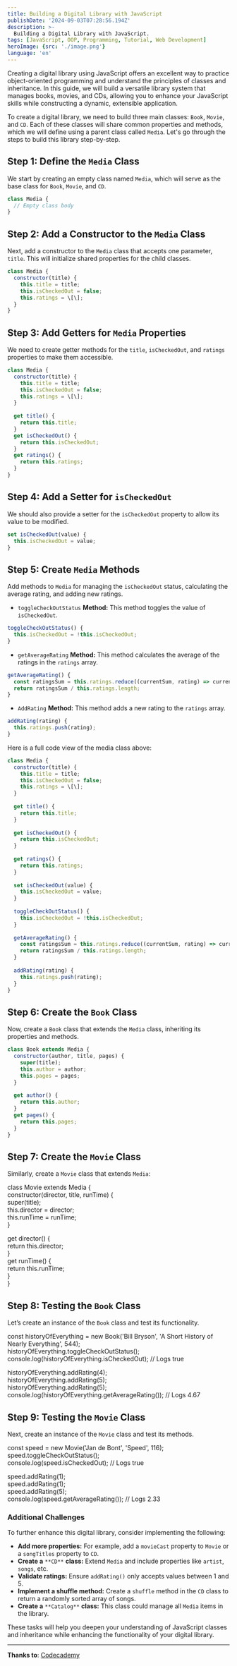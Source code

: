 ```yaml
---
title: Building a Digital Library with JavaScript
publishDate: '2024-09-03T07:28:56.194Z'
description: >-
  Building a Digital Library with JavaScript.
tags: [JavaScript, OOP, Programming, Tutorial, Web Development]
heroImage: {src: './image.png'}
language: 'en'
---
```

Creating a digital library using JavaScript offers an excellent way to practice object-oriented programming and understand the principles of classes and inheritance. In this guide, we will build a versatile library system that manages books, movies, and CDs, allowing you to enhance your JavaScript skills while constructing a dynamic, extensible application.

To create a digital library, we need to build three main classes: `Book`, `Movie`, and `CD`. Each of these classes will share common properties and methods, which we will define using a parent class called `Media`. Let's go through the steps to build this library step-by-step.

## Step 1: Define the `Media` Class

We start by creating an empty class named `Media`, which will serve as the base class for `Book`, `Movie`, and `CD`.
```js
class Media {  
  // Empty class body  
}
```
## Step 2: Add a Constructor to the `Media` Class

Next, add a constructor to the `Media` class that accepts one parameter, `title`. This will initialize shared properties for the child classes.
```js
class Media {  
  constructor(title) {  
    this.title = title;  
    this.isCheckedOut = false;  
    this.ratings = \[\];  
  }  
}
```
## Step 3: Add Getters for `Media` Properties

We need to create getter methods for the `title`, `isCheckedOut`, and `ratings` properties to make them accessible.
```js
class Media {  
  constructor(title) {  
    this.title = title;  
    this.isCheckedOut = false;  
    this.ratings = \[\];  
  }  
  
  get title() {  
    return this.title;  
  }  
  get isCheckedOut() {  
    return this.isCheckedOut;  
  }  
  get ratings() {  
    return this.ratings;  
  }  
}
```
## Step 4: Add a Setter for `isCheckedOut`

We should also provide a setter for the `isCheckedOut` property to allow its value to be modified.
```js
set isCheckedOut(value) {  
  this.isCheckedOut = value;  
}
```
## Step 5: Create `Media` Methods

Add methods to `Media` for managing the `isCheckedOut` status, calculating the average rating, and adding new ratings.

*   `toggleCheckOutStatus` **Method:** This method toggles the value of `isCheckedOut`.
```js
toggleCheckOutStatus() {  
  this.isCheckedOut = !this.isCheckedOut;  
}
```
*   `getAverageRating` **Method:** This method calculates the average of the ratings in the `ratings` array.
```js
getAverageRating() {  
  const ratingsSum = this.ratings.reduce((currentSum, rating) => currentSum + rating, 0);  
  return ratingsSum / this.ratings.length;  
}
```
*   `AddRating` **Method:** This method adds a new rating to the `ratings` array.
```js
addRating(rating) {  
  this.ratings.push(rating);  
}
```
Here is a full code view of the media class above:
```js
class Media {  
  constructor(title) {  
    this.title = title;  
    this.isCheckedOut = false;  
    this.ratings = \[\];  
  }  
  
  get title() {  
    return this.title;  
  }  
  
  get isCheckedOut() {  
    return this.isCheckedOut;  
  }  
  
  get ratings() {  
    return this.ratings;  
  }  
  
  set isCheckedOut(value) {  
    this.isCheckedOut = value;  
  }  
  
  toggleCheckOutStatus() {  
    this.isCheckedOut = !this.isCheckedOut;  
  }  
  
  getAverageRating() {  
    const ratingsSum = this.ratings.reduce((currentSum, rating) => currentSum + rating, 0);  
    return ratingsSum / this.ratings.length;  
  }  
  
  addRating(rating) {  
    this.ratings.push(rating);  
  }  
}
```
## Step 6: Create the `Book` Class

Now, create a `Book` class that extends the `Media` class, inheriting its properties and methods.
```js
class Book extends Media {  
  constructor(author, title, pages) {  
    super(title);  
    this.author = author;  
    this.pages = pages;  
  }  
    
  get author() {  
    return this.author;  
  }  
  get pages() {  
    return this.pages;  
  }  
}
```
## Step 7: Create the `Movie` Class

Similarly, create a `Movie` class that extends `Media`:

class Movie extends Media {  
  constructor(director, title, runTime) {  
    super(title);  
    this.director = director;  
    this.runTime = runTime;  
  }  
  
  get director() {  
    return this.director;  
  }  
  get runTime() {  
    return this.runTime;  
  }  
}

## Step 8: Testing the `Book` Class

Let’s create an instance of the `Book` class and test its functionality.

const historyOfEverything = new Book('Bill Bryson', 'A Short History of Nearly Everything', 544);  
historyOfEverything.toggleCheckOutStatus();  
console.log(historyOfEverything.isCheckedOut); // Logs true  
  
historyOfEverything.addRating(4);  
historyOfEverything.addRating(5);  
historyOfEverything.addRating(5);  
console.log(historyOfEverything.getAverageRating()); // Logs 4.67

## Step 9: Testing the `Movie` Class

Next, create an instance of the `Movie` class and test its methods.

const speed = new Movie('Jan de Bont', 'Speed', 116);  
speed.toggleCheckOutStatus();  
console.log(speed.isCheckedOut); // Logs true  
  
speed.addRating(1);  
speed.addRating(1);  
speed.addRating(5);  
console.log(speed.getAverageRating()); // Logs 2.33

### Additional Challenges

To further enhance this digital library, consider implementing the following:

*   **Add more properties:** For example, add a `movieCast` property to `Movie` or a `songTitles` property to `CD`.
*   **Create a** `**CD**` **class:** Extend `Media` and include properties like `artist`, `songs`, etc.
*   **Validate ratings:** Ensure `addRating()` only accepts values between 1 and 5.
*   **Implement a shuffle method:** Create a `shuffle` method in the `CD` class to return a randomly sorted array of songs.
*   **Create a** `**Catalog**` **class:** This class could manage all `Media` items in the library.

These tasks will help you deepen your understanding of JavaScript classes and inheritance while enhancing the functionality of your digital library.

* * *

**Thanks to**: [Codecademy](https://www.codecademy.com/courses/learn-intermediate-javascript/projects/build-a-library)
